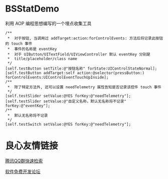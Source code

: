 # BSStatDemo
利用 AOP 编程思想编写的一个埋点收集工具



    /**
     *  对于按钮, 当调用过 addTarget:action:forControlEvents: 方法后将记录此按钮的 touch 事件
     *  事件的名称是 eventKey
     *  对于 UIButton/UITextField/UIViewController 默认 eventKey 分别是
     *  title/placeholder/class name
     */
    [self.testButton setTitle:@"按钮名称" forState:UIControlStateNormal];
    [self.testButton addTarget:self action:@selector(pressButton:) forControlEvents:UIControlEventTouchUpInside];
    /**
     *  除了特定方法外, 还可以设置 needTelemetry 属性告知是否记录该控件 touch 事件
     */
    [self.testSlider setValue:@YES forKey:@"needTelemetry"];
    [self.testSlider setValue:@"自定义名称，默认无名称将不记录" forKey:@"eventKey"];
    /**
     *  默认无名称将不记录
     */
    [self.testSwitch setValue:@YES forKey:@"needTelemetry"];
    
    
    


 # 良心友情链接

[腾讯QQ群快速检索](http://u.720life.cn/s/8cf73f7c)

[软件免费开发论坛](http://u.720life.cn/s/bbb01dc0)